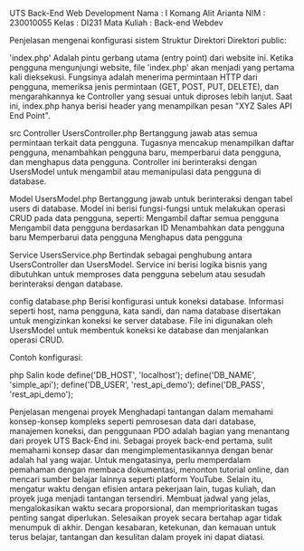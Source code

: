 UTS Back-End Web Development
Nama   : I Komang Alit Arianta
NIM         : 230010055
Kelas       : DI231
Mata Kuliah : Back-end Webdev

Penjelasan mengenai konfigurasi sistem
Struktur Direktori
Direktori public:

'index.php' Adalah pintu gerbang utama (entry point) dari website ini. Ketika pengguna mengunjungi website, file 'index.php' akan menjadi yang pertama kali dieksekusi. Fungsinya adalah menerima permintaan HTTP dari pengguna, memeriksa jenis permintaan (GET, POST, PUT, DELETE), dan mengarahkannya ke Controller yang sesuai untuk diproses lebih lanjut. Saat ini, index.php hanya berisi header yang menampilkan pesan "XYZ Sales API End Point".

src
Controller
UsersController.php
Bertanggung jawab atas semua permintaan terkait data pengguna. Tugasnya mencakup menampilkan daftar pengguna, menambahkan pengguna baru, memperbarui data pengguna, dan menghapus data pengguna. Controller ini berinteraksi dengan UsersModel untuk mengambil atau memanipulasi data pengguna di database.

Model
UsersModel.php
Bertanggung jawab untuk berinteraksi dengan tabel users di database. Model ini berisi fungsi-fungsi untuk melakukan operasi CRUD pada data pengguna, seperti:
Mengambil daftar semua pengguna
Mengambil data pengguna berdasarkan ID
Menambahkan data pengguna baru
Memperbarui data pengguna
Menghapus data pengguna

Service
UsersService.php
Bertindak sebagai penghubung antara UsersController dan UsersModel. Service ini berisi logika bisnis yang dibutuhkan untuk memproses data pengguna sebelum atau sesudah berinteraksi dengan database.

config
database.php
Berisi konfigurasi untuk koneksi database. Informasi seperti host, nama pengguna, kata sandi, dan nama database disertakan untuk mengizinkan koneksi ke server database. File ini digunakan oleh UsersModel untuk membentuk koneksi ke database dan menjalankan operasi CRUD.

Contoh konfigurasi:

php
Salin kode
define('DB_HOST', 'localhost');
define('DB_NAME', 'simple_api');
define('DB_USER', 'rest_api_demo');
define('DB_PASS', 'rest_api_demo');

Penjelasan mengenai proyek
Menghadapi tantangan dalam memahami konsep-konsep kompleks seperti pemrosesan data dari database, manajemen koneksi, dan penggunaan PDO adalah bagian yang menantang dari proyek UTS Back-End ini. Sebagai proyek back-end pertama, sulit memahami konsep dasar dan mengimplementasikannya dengan benar adalah hal yang wajar. Untuk mengatasinya, perlu memperdalam pemahaman dengan membaca dokumentasi, menonton tutorial online, dan mencari sumber belajar lainnya seperti platform YouTube. Selain itu, mengatur waktu dengan efisien antara pekerjaan lain, tugas kuliah, dan proyek juga menjadi tantangan tersendiri. Membuat jadwal yang jelas, mengalokasikan waktu secara proporsional, dan memprioritaskan tugas penting sangat diperlukan. Selesaikan proyek secara bertahap agar tidak menumpuk di akhir. Dengan kesabaran, ketekunan, dan kemauan untuk terus belajar, tantangan dan kesulitan dalam proyek ini dapat diatasi.
